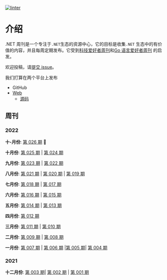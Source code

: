 [![linter](<https://dev.azure.com/tindi/DotNETWeekly/_apis/build/status/DotNETWeekly-io.DotNetWeekly%20(1)?branchName=master>)](https://dev.azure.com/tindi/DotNETWeekly/_build/latest?definitionId=10&branchName=master)

# 介绍

.NET 周刊是一个专注于`.NET`生态的资源中心，它的目标是收集`.NET` 生态中的有价值的内容，并且每周定期发布。它受到[科技爱好者周刊](https://github.com/ruanyf/weekly)和[Go 语言爱好者周刊](https://github.com/polaris1119/golangweekly) 的启发。

欢迎投稿，请[提交 issue](https://github.com/DotNETWeekly-io/DotNetWeekly/issues)。

我们打算在两个平台上发布

- GitHub
- [Web](https://dotnetweekly.azurewebsites.net/)
  - [源码](https://github.com/DotNETWeekly-io/DotNetWeeklyWeb)

## 周刊

### 2022

**十-月份**: [第 026 期](docs/episode-026.md) :high_brightness:

**十月份**: [第 025 期](docs/episode-025.md) | [第 024 期](docs/episode-024.md)

**九月份**: [第 023 期](docs/episode-023.md) | [第 022 期](docs/episode-022.md)

**八月份**: [第 021 期](docs/episode-021.md) | [第 020 期](docs/episode-020.md) | [第 019 期](docs/episode-019.md)

**七月份**: [第 018 期](docs/episode-018.md) | [第 017 期](docs/episode-017.md)

**六月份**: [第 016 期](docs/episode-016.md) | [第 015 期](docs/episode-015.md)

**五月份**: [第 014 期](docs/episode-014.md) | [第 013 期](docs/episode-013.md)

**四月份**: [第 012 期](docs/episode-012.md)

**三月份**: [第 011 期](docs/episode-011.md) | [第 010 期](docs/episode-010.md)

**二月份**: [第 009 期](docs/episode-009.md) | [第 008 期](docs/episode-008.md)

**一月份**: [第 007 期](docs/episode-007.md) | [第 006 期](docs/episode-006.md) |[第 005 期](docs/episode-005.md)| [第 004 期](docs/episode-004.md)

### 2021

**十二月份**: [第 003 期](docs/episode-003.md)| [第 002 期](docs/episode-002.md) | [第 001 期](docs/episode-001.md)
